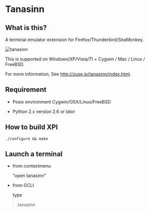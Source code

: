 Tanasinn
========

What is this?
-------------

A terminal emulator extension for Firefox/Thunderbird/SeaMonkey.

![tanasinn](http://zuse.jp/tanasinn/images/3d.png)

This is supported on Windows(XP/Vista/7) + Cygwin / Mac / Linux / FreeBSD.

For more information, See http://zuse.jp/tanasinn/index.html.

Requirement
-------------

- Posix environment
  Cygwin/OSX/Linux/FreeBSD

- Python 2.x
  version 2.6 or lator

How to build XPI
----------------

```
./configure && make
```

Launch a terminal
-----------------

- from contextmenu

  "open tanasinn"

- from GCLI

  type

> tanasinn   

